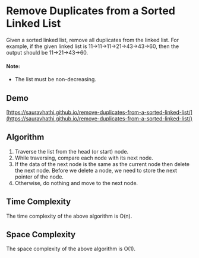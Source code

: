 # Remove Duplicates from a Sorted Linked List

Given a sorted linked list, remove all duplicates from the linked list. For example, if the given linked list is 11->11->11->21->43->43->60, then the output should be 11->21->43->60.

#### Note:

* The list must be non-decreasing.

## Demo

[https://sauravhathi.github.io/remove-duplicates-from-a-sorted-linked-list/](https://sauravhathi.github.io/remove-duplicates-from-a-sorted-linked-list/)



## Algorithm

1. Traverse the list from the head (or start) node.
2. While traversing, compare each node with its next node.
3. If the data of the next node is the same as the current node then delete the next node. Before we delete a node, we need to store the next pointer of the node.
4. Otherwise, do nothing and move to the next node.

## Time Complexity

The time complexity of the above algorithm is O(n).

## Space Complexity

The space complexity of the above algorithm is O(1).